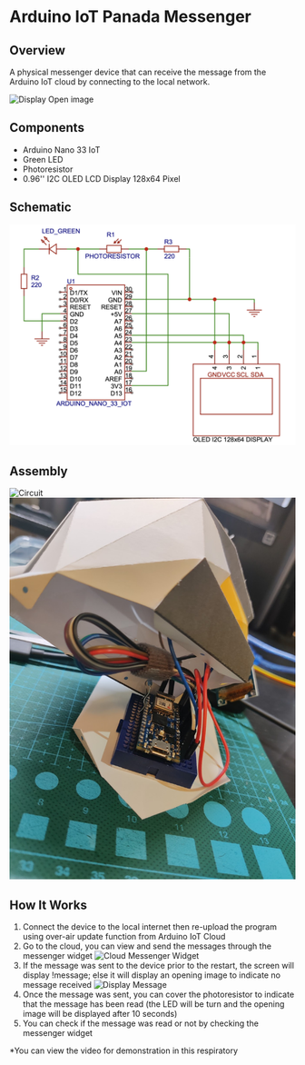 # Arduino IoT Panada Messenger 
## Overview

A physical messenger device that can receive the message from the Arduino IoT cloud by connecting to the local network.

![Display Open image](https://github.com/kevinjunkaiwang/Overair-Message-Delivery-Device/blob/main/Pictures/Display%20Open%20image.png)


## Components

- Arduino Nano 33 IoT 
- Green LED 
- Photoresistor 
- 0.96'' I2C OLED LCD Display 128x64 Pixel

## Schematic
![Schematic](./Pictures/Schematic.png)


## Assembly
![Circuit](./Pictures/Circuit.png)
![Assembly](./Pictures/Assembly.png)

## How It Works

1. Connect the device to the local internet then re-upload the program using over-air update function from Arduino IoT Cloud 
2. Go to the cloud, you can view and send the messages through the messenger widget
   ![Cloud Messenger Widget](https://github.com/kevinjunkaiwang/Overair-Message-Delivery-Device/blob/main/Pictures/Cloud%20Messenger%20Widget.png)
3. If the message was sent to the device prior to the restart, the screen will display !message; else it will display an opening image to indicate no message received
  ![Display Message](https://github.com/kevinjunkaiwang/Overair-Message-Delivery-Device/blob/main/Pictures/Display%20Message.png)
4. Once the message was sent, you can cover the photoresistor to indicate that the message has been read (the LED will be turn and the opening image will be displayed after 10 seconds)
5. You can check if the message was read or not by checking the messenger widget 

\*You can view the video for demonstration in this respiratory

